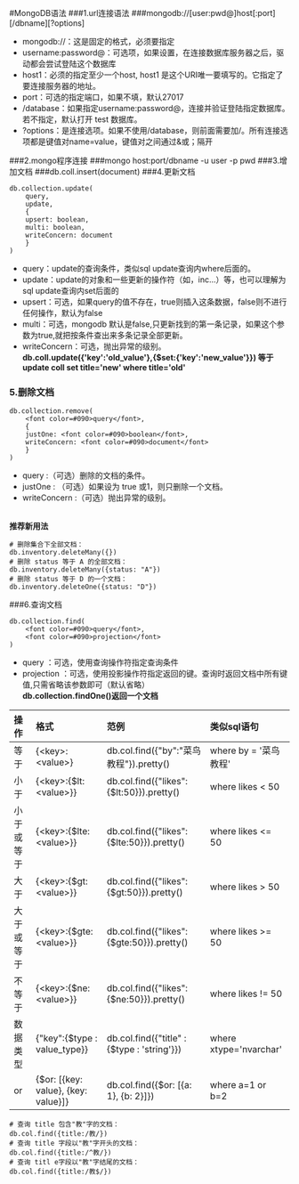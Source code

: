 #MongoDB语法
###1.url连接语法
###mongodb://[user:pwd@]host[:port][/dbname][?options]
- mongodb://：这是固定的格式，必须要指定
- username:password@：可选项，如果设置，在连接数据库服务器之后，驱动都会尝试登陆这个数据库
- host1：必须的指定至少一个host, host1 是这个URI唯一要填写的。它指定了要连接服务器的地址。
- port：可选的指定端口，如果不填，默认27017
- /database：如果指定username:password@，连接并验证登陆指定数据库。若不指定，默认打开 test 数据库。
- ?options：是连接选项。如果不使用/database，则前面需要加/。所有连接选项都是键值对name=value，键值对之间通过&或；隔开

###2.mongo程序连接
###mongo host:port/dbname -u user -p pwd
###3.增加文档
###db.coll.insert(document)
###4.更新文档​
```
db.collection.update(
    query,
    update,
    {
    upsert: boolean,
    multi: boolean,
    writeConcern: document
    }
)
```
- query：update的查询条件，类似sql update查询内where后面的。  
- update：update的对象和一些更新的操作符（如$，$inc...）等，也可以理解为sql update查询内set后面的  
- upsert：可选，如果query的值不存在，true则插入这条数据，false则不进行任何操作，默认为false  
- multi：可选，mongodb 默认是false,只更新找到的第一条记录，如果这个参数为true,就把按条件查出来多条记录全部更新。  
- writeConcern：可选，抛出异常的级别。 
**db.coll.update({'key':'old_value'},{$set:{'key':'new_value'}}) 等于 update coll set title='new' where title='old'** 

### 5.删除文档
```
db.collection.remove(
    <font color=#090>query</font>,
    {
    justOne: <font color=#090>boolean</font>,
    writeConcern: <font color=#090>document</font>
    }
)
```
- query :（可选）删除的文档的条件。  
- justOne : （可选）如果设为 true 或1，则只删除一个文档。  
- writeConcern :（可选）抛出异常的级别。

<br>**推荐新用法**
```
# 删除集合下全部文档：
db.inventory.deleteMany({})
# 删除 status 等于 A 的全部文档：
db.inventory.deleteMany({status: "A"})
# 删除 status 等于 D 的一个文档：
db.inventory.deleteOne({status: "D"})
```

###6.查询文档
```
db.collection.find(
    <font color=#090>query</font>, 
    <font color=#090>projection</font>
)
```
- query ：可选，使用查询操作符指定查询条件  
- projection ：可选，使用投影操作符指定返回的键。查询时返回文档中所有键值,只需省略该参数即可（默认省略）  
**db.collection.findOne()返回一个文档**

操作|格式|范例|类似sql语句
:-|:-|:-|:-
等于|{\<key>:\<value>}|db.col.find({"by":"菜鸟教程"}).pretty()|where by = '菜鸟教程'|
小于	|{\<key>:{$lt:\<value>}}|db.col.find({"likes":{$lt:50}}).pretty()|where likes < 50
小于或等于|{\<key>:{$lte:\<value>}}|db.col.find({"likes":{$lte:50}}).pretty()|where likes <= 50
大于|{\<key>:{$gt:\<value>}}|db.col.find({"likes":{$gt:50}}).pretty()|where likes > 50
大于或等于|{\<key>:{$gte:\<value>}}|db.col.find({"likes":{$gte:50}}).pretty()	|where likes >= 50
不等于|{\<key>:{$ne:\<value>}}|db.col.find({"likes":{$ne:50}}).pretty()|where likes != 50
数据类型|{"key":{$type : value_type}}|db.col.find({"title" : {$type : 'string'}})|where xtype='nvarchar'
or|{$or: [{key: value}, {key: value}]}|db.col.find({$or: [{a: 1}, {b: 2}]})|where a=1 or b=2
```
# 查询 title 包含"教"字的文档：
db.col.find({title:/教/})
# 查询 title 字段以"教"字开头的文档：
db.col.find({title:/^教/})
# 查询 titl e字段以"教"字结尾的文档：
db.col.find({title:/教$/})
```